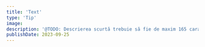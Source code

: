```yaml
---
title: 'Text'
type: 'Tip'
image:
description: '@TODO: Descrierea scurtă trebuie să fie de maxim 165 caractere'
publishDate: 2023-09-25
---
```

